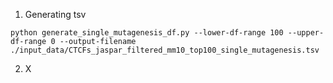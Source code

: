 

1. Generating tsv

`python generate_single_mutagenesis_df.py --lower-df-range 100 --upper-df-range 0 --output-filename ./input_data/CTCFs_jaspar_filtered_mm10_top100_single_mutagenesis.tsv`

2. X